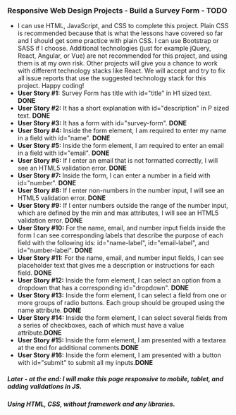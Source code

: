 ### Responsive Web Design Projects - Build a Survey Form - TODO

* I can use HTML, JavaScript, and CSS to complete this project. Plain CSS is recommended because that is what the lessons have covered so far and I should get some practice with plain CSS. I can use Bootstrap or SASS if I choose. Additional technologies (just for example jQuery, React, Angular, or Vue) are not recommended for this project, and using them is at my own risk. Other projects will give you a chance to work with different technology stacks like React. We will accept and try to fix all issue reports that use the suggested technology stack for this project. Happy coding!
* **User Story #1:** Survey Form has title with id="title" in H1 sized text. __DONE__
* **User Story #2:** It has a short explanation with id="description" in P sized text. __DONE__
* **User Story #3:** It has a form with id="survey-form". __DONE__
* **User Story #4:** Inside the form element, I am required to enter my name in a field with id="name". __DONE__
* **User Story #5:** Inside the form element, I am required to enter an email in a field with id="email". __DONE__
* **User Story #6:** If I enter an email that is not formatted correctly, I will see an HTML5 validation error. __DONE__
* **User Story #7:** Inside the form, I can enter a number in a field with id="number". __DONE__
* **User Story #8:** If I enter non-numbers in the number input, I will see an HTML5 validation error. __DONE__
* **User Story #9:** If I enter numbers outside the range of the number input, which are defined by the min and max attributes, I will see an HTML5 validation error. __DONE__
* **User Story #10:** For the name, email, and number input fields inside the form I can see corresponding labels that describe the purpose of each field with the following ids: id="name-label", id="email-label", and id="number-label". __DONE__
* **User Story #11:** For the name, email, and number input fields, I can see placeholder text that gives me a description or instructions for each field. __DONE__
* **User Story #12:** Inside the form element, I can select an option from a dropdown that has a corresponding id="dropdown". __DONE__
* **User Story #13:** Inside the form element, I can select a field from one or more groups of radio buttons. Each group should be grouped using the name attribute. __DONE__
* **User Story #14:** Inside the form element, I can select several fields from a series of checkboxes, each of which must have a value attribute.__DONE__
* **User Story #15:** Inside the form element, I am presented with a textarea at the end for additional comments.__DONE__
* **User Story #16:** Inside the form element, I am presented with a button with id="submit" to submit all my inputs.__DONE__

##### Later - at the end: I will make this page responsive to mobile, tablet, and adding validations in JS.
##### Using HTML, CSS, without framework and any libraries.
